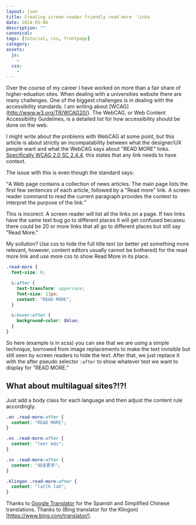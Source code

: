 ```yaml
---
layout: json
title: Creating screen-reader friendly read more  links
date: 2014-05-06
description: ""
canonical:
tags: [tutorial, css, frontpage]
category:
assets:
  js:
    -
  css:
    -
---
```


Over the course of my career I have worked on more than a fair share of higher-eduation sites. When dealing with a universities website there are many challenges. One of the biggest challenges is in dealing with the accessibility standards. I am writing about [WCAG] (http://www.w3.org/TR/WCAG20/). The WebCAG, or Web Content Accessibility Guidelines, is a detailed list for how accessibility should be done on the web.

I might write about the problems with WebCAG at some point, but this article is about strictly an incompatability between what the designer/UX people want and what the WebCAG says about "READ MORE" links. [Specifically WCAG 2.0 SC 2.4.4](http://www.w3.org/TR/UNDERSTANDING-WCAG20/navigation-mechanisms-refs.html). this states that any link needs to have context.

The issue with this is even though the standard says:

<q>A Web page contains a collection of news articles. The main page lists the first few sentences of each article, followed by a "Read more" link. A screen reader command to read the current paragraph provides the context to interpret the purpose of the link.</q>

This is incorect. A screen reader will list all the links on a page. If two links have the same text bug go to different places it will get confused becaseu there could be 20 or more links that all go to different places but still say "Read More."

My sollution? Use css to hide the full title text (or better yet something more relevant, however, content editors usually cannot be bothered) for the read more link and use more css to show Read More in its place.

```scss
.read-more {
  font-size: 0;

  &:after {
    text-transform: uppercase;
    font-size: 11px;
    content: "READ MORE";
  }

  &:hover:after {
    background-color: $blue;
  }
}
```

So here (example is in scss) you can see that we are using a simple technique, borrowed from image replacements to make the text invisible but still seen by screen readers to hide the text. After that, we just replace it with the after pseudo selector ```:after``` to show whatever text we want to display for "READ MORE."

## What about multilagual sites?!?!

Just add a body class for each language and then adjust the content rule accordingly.

```css
.en .read-more:after {
  content: "READ MORE";
}

.es .read-more:after {
  content: "leer más";
}

.cn .read-more:after {
  content: "阅读更多";
}

.klingon .read-more:after {
  content: "latlh laD";
}
```

Thanks to [Google Translator](https://translate.google.com/) for the Spanish and Simplified Chinese translations. Thanks to (Bing translator for the Klingon)[https://www.bing.com/translator/].
